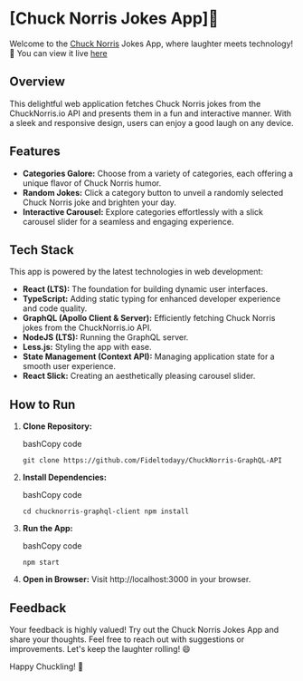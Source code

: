 # [Chuck Norris Jokes App]🤣

Welcome to the [Chuck Norris](https://fidel-chucknorris-jokes.vercel.app/) Jokes App, where laughter meets technology! 🚀
You can view it live [here](https://fidel-chucknorris-jokes.vercel.app/)
## Overview

This delightful web application fetches Chuck Norris jokes from the ChuckNorris.io API and presents them in a fun and interactive manner. With a sleek and responsive design, users can enjoy a good laugh on any device.

## Features

-   **Categories Galore:** Choose from a variety of categories, each offering a unique flavor of Chuck Norris humor.
-   **Random Jokes:** Click a category button to unveil a randomly selected Chuck Norris joke and brighten your day.
-   **Interactive Carousel:** Explore categories effortlessly with a slick carousel slider for a seamless and engaging experience.

## Tech Stack

This app is powered by the latest technologies in web development:

-   **React (LTS):** The foundation for building dynamic user interfaces.
-   **TypeScript:** Adding static typing for enhanced developer experience and code quality.
-   **GraphQL (Apollo Client & Server):** Efficiently fetching Chuck Norris jokes from the ChuckNorris.io API.
-   **NodeJS (LTS):** Running the GraphQL server.
-   **Less.js:** Styling the app with ease.
-   **State Management (Context API):** Managing application state for a smooth user experience.
-   **React Slick:** Creating an aesthetically pleasing carousel slider.

## How to Run

1.  **Clone Repository:**
    
    bashCopy code
    
    `git clone https://github.com/Fideltodayy/ChuckNorris-GraphQL-API` 
    
2.  **Install Dependencies:**
    
    bashCopy code
    
    `cd chucknorris-graphql-client
    npm install` 
    
3.  **Run the App:**
    
    bashCopy code
    
    `npm start` 
    
4.  **Open in Browser:** Visit http://localhost:3000 in your browser.
    

## Feedback

Your feedback is highly valued! Try out the Chuck Norris Jokes App and share your thoughts. Feel free to reach out with suggestions or improvements. Let's keep the laughter rolling! 😄

Happy Chuckling! 🎉
